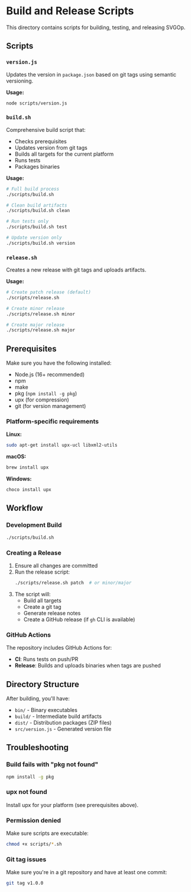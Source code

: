 # Build and Release Scripts

This directory contains scripts for building, testing, and releasing SVGOp.

## Scripts

### `version.js`
Updates the version in `package.json` based on git tags using semantic versioning.

**Usage:**
```bash
node scripts/version.js
```

### `build.sh`
Comprehensive build script that:
- Checks prerequisites
- Updates version from git tags
- Builds all targets for the current platform
- Runs tests
- Packages binaries

**Usage:**
```bash
# Full build process
./scripts/build.sh

# Clean build artifacts
./scripts/build.sh clean

# Run tests only
./scripts/build.sh test

# Update version only
./scripts/build.sh version
```

### `release.sh`
Creates a new release with git tags and uploads artifacts.

**Usage:**
```bash
# Create patch release (default)
./scripts/release.sh

# Create minor release
./scripts/release.sh minor

# Create major release
./scripts/release.sh major
```

## Prerequisites

Make sure you have the following installed:
- Node.js (16+ recommended)
- npm
- make
- pkg (`npm install -g pkg`)
- upx (for compression)
- git (for version management)

### Platform-specific requirements

**Linux:**
```bash
sudo apt-get install upx-ucl libxml2-utils
```

**macOS:**
```bash
brew install upx
```

**Windows:**
```bash
choco install upx
```

## Workflow

### Development Build
```bash
./scripts/build.sh
```

### Creating a Release
1. Ensure all changes are committed
2. Run the release script:
   ```bash
   ./scripts/release.sh patch  # or minor/major
   ```
3. The script will:
   - Build all targets
   - Create a git tag
   - Generate release notes
   - Create a GitHub release (if `gh` CLI is available)

### GitHub Actions

The repository includes GitHub Actions for:
- **CI**: Runs tests on push/PR
- **Release**: Builds and uploads binaries when tags are pushed

## Directory Structure

After building, you'll have:
- `bin/` - Binary executables
- `build/` - Intermediate build artifacts
- `dist/` - Distribution packages (ZIP files)
- `src/version.js` - Generated version file

## Troubleshooting

### Build fails with "pkg not found"
```bash
npm install -g pkg
```

### upx not found
Install upx for your platform (see prerequisites above).

### Permission denied
Make sure scripts are executable:
```bash
chmod +x scripts/*.sh
```

### Git tag issues
Make sure you're in a git repository and have at least one commit:
```bash
git tag v1.0.0
```